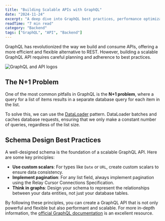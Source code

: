 ```yaml
---
title: "Building Scalable APIs with GraphQL"
date: "2024-11-24"
excerpt: "A deep dive into GraphQL best practices, performance optimization, and real-world implementation strategies."
readTime: "7 min read"
category: "Backend"
tags: ["GraphQL", "API", "Backend"]
---
```


GraphQL has revolutionized the way we build and consume APIs, offering a more efficient and flexible alternative to REST. However, building a scalable GraphQL API requires careful planning and adherence to best practices.

![GraphQL and API logos](/images/placeholder2.svg)

## The N+1 Problem

One of the most common pitfalls in GraphQL is the **N+1 problem**, where a query for a list of items results in a separate database query for each item in the list.

To solve this, we can use the [DataLoader](https://github.com/graphql/dataloader) pattern. DataLoader batches and caches database requests, ensuring that we only make a constant number of queries, regardless of the list size.

## Schema Design Best Practices

A well-designed schema is the foundation of a scalable GraphQL API. Here are some key principles:

- **Use custom scalars**: For types like `Date` or `URL`, create custom scalars to ensure data consistency.
- **Implement pagination**: For any list field, always implement pagination using the Relay Cursor Connections Specification.
- **Think in graphs**: Design your schema to represent the relationships between your data entities, not just your database tables.

By following these principles, you can create a GraphQL API that is not only powerful and flexible but also performant and scalable. For more in-depth information, the [official GraphQL documentation](https://graphql.org/learn/) is an excellent resource.
